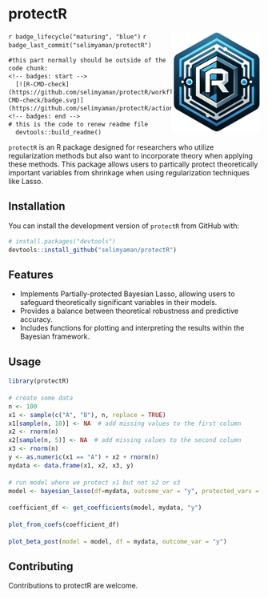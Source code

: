 # protectR

<img src="man/figures/logo.png" align="right"  height="200"/>

`r badge_lifecycle("maturing", "blue")`
`r badge_last_commit("selimyaman/protectR")`

```{r eval=FALSE, include=FALSE}
#this part normally should be outside of the code chunk:
<!-- badges: start -->
  [![R-CMD-check](https://github.com/selimyaman/protectR/workflows/R-CMD-check/badge.svg)](https://github.com/selimyaman/protectR/actions)
<!-- badges: end -->
# this is the code to renew readme file
  devtools::build_readme()
```

`protectR` is an R package designed for researchers who utilize regularization methods but also want to incorporate theory when applying these methods. This package allows users to partically protect theoretically important variables from shrinkage when using regularization techniques like Lasso.

## Installation

You can install the development version of `protectR` from GitHub with:

```r
# install.packages("devtools")
devtools::install_github("selimyaman/protectR")
```

## Features

* Implements Partially-protected Bayesian Lasso, allowing users to safeguard theoretically significant variables in their models.
* Provides a balance between theoretical robustness and predictive accuracy.
* Includes functions for plotting and interpreting the results within the Bayesian framework.

## Usage

```r
library(protectR)

# create some data
n <- 100
x1 <- sample(c("A", "B"), n, replace = TRUE)
x1[sample(n, 10)] <- NA  # add missing values to the first column
x2 <- rnorm(n)
x2[sample(n, 5)] <- NA  # add missing values to the second column
x3 <- rnorm(n)
y <- as.numeric(x1 == "A") + x2 + rnorm(n)
mydata <- data.frame(x1, x2, x3, y)

# run model where we protect x1 but not x2 or x3
model <- bayesian_lasso(df=mydata, outcome_var = "y", protected_vars = c("X1"))

coefficient_df <- get_coefficients(model, mydata, "y")

plot_from_coefs(coefficient_df)

plot_beta_post(model = model, df = mydata, outcome_var = "y")
```

## Contributing

Contributions to protectR are welcome. 
